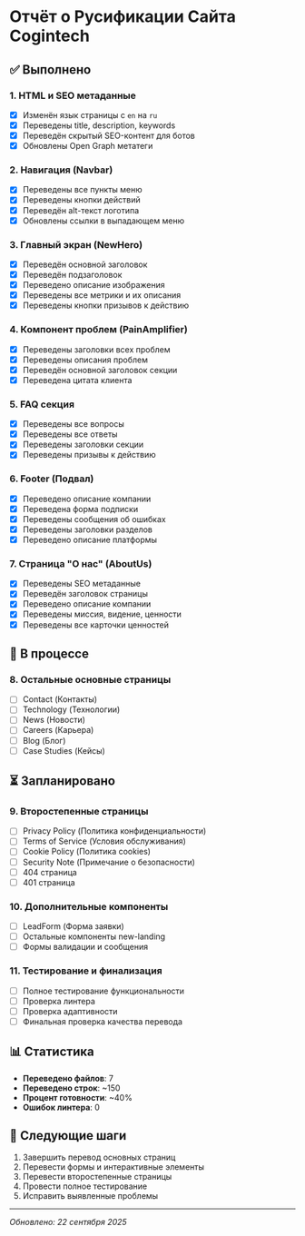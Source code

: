 # Отчёт о Русификации Сайта Cogintech

## ✅ Выполнено

### 1. HTML и SEO метаданные
- [x] Изменён язык страницы с `en` на `ru`
- [x] Переведены title, description, keywords
- [x] Переведён скрытый SEO-контент для ботов
- [x] Обновлены Open Graph метатеги

### 2. Навигация (Navbar)
- [x] Переведены все пункты меню
- [x] Переведены кнопки действий
- [x] Переведён alt-текст логотипа
- [x] Обновлены ссылки в выпадающем меню

### 3. Главный экран (NewHero)
- [x] Переведён основной заголовок
- [x] Переведён подзаголовок
- [x] Переведено описание изображения
- [x] Переведены все метрики и их описания
- [x] Переведены кнопки призывов к действию

### 4. Компонент проблем (PainAmplifier)
- [x] Переведены заголовки всех проблем
- [x] Переведены описания проблем
- [x] Переведён основной заголовок секции
- [x] Переведена цитата клиента

### 5. FAQ секция
- [x] Переведены все вопросы
- [x] Переведены все ответы
- [x] Переведены заголовки секции
- [x] Переведены призывы к действию

### 6. Footer (Подвал)
- [x] Переведено описание компании
- [x] Переведена форма подписки
- [x] Переведены сообщения об ошибках
- [x] Переведены заголовки разделов
- [x] Переведено описание платформы

### 7. Страница "О нас" (AboutUs)
- [x] Переведены SEO метаданные
- [x] Переведён заголовок страницы
- [x] Переведено описание компании
- [x] Переведены миссия, видение, ценности
- [x] Переведены все карточки ценностей

## 🔄 В процессе

### 8. Остальные основные страницы
- [ ] Contact (Контакты)
- [ ] Technology (Технологии)
- [ ] News (Новости)
- [ ] Careers (Карьера)
- [ ] Blog (Блог)
- [ ] Case Studies (Кейсы)

## ⏳ Запланировано

### 9. Второстепенные страницы
- [ ] Privacy Policy (Политика конфиденциальности)
- [ ] Terms of Service (Условия обслуживания)
- [ ] Cookie Policy (Политика cookies)
- [ ] Security Note (Примечание о безопасности)
- [ ] 404 страница
- [ ] 401 страница

### 10. Дополнительные компоненты
- [ ] LeadForm (Форма заявки)
- [ ] Остальные компоненты new-landing
- [ ] Формы валидации и сообщения

### 11. Тестирование и финализация
- [ ] Полное тестирование функциональности
- [ ] Проверка линтера
- [ ] Проверка адаптивности
- [ ] Финальная проверка качества перевода

## 📊 Статистика

- **Переведено файлов**: 7
- **Переведено строк**: ~150
- **Процент готовности**: ~40%
- **Ошибок линтера**: 0

## 🎯 Следующие шаги

1. Завершить перевод основных страниц
2. Перевести формы и интерактивные элементы
3. Перевести второстепенные страницы
4. Провести полное тестирование
5. Исправить выявленные проблемы

---
*Обновлено: 22 сентября 2025*
